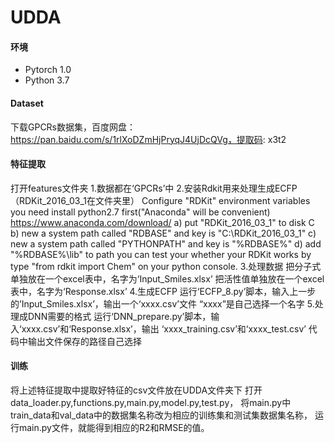 # UDDA
#### 环境
- Pytorch 1.0
- Python 3.7


#### Dataset

下载GPCRs数据集，百度网盘：https://pan.baidu.com/s/1rlXoDZmHjPryqJ4UjDcQVg，提取码: x3t2 

#### 特征提取
打开features文件夹
1.数据都在‘GPCRs’中
2.安装Rdkit用来处理生成ECFP（RDKit_2016_03_1在文件夹里）
Configure "RDKit" environment variables you need install python2.7 first("Anaconda" will be convenient) https://www.anaconda.com/download/ a) put "RDKit_2016_03_1" to disk C b) new a system path called "RDBASE" and key is "C:\RDKit_2016_03_1" c) new a system path called "PYTHONPATH" and key is "%RDBASE%" d) add "%RDBASE%\lib" to path you can test your whether your RDKit works by type "from rdkit import Chem" on your python console.
3.处理数据
把分子式单独放在一个excel表中，名字为‘Input_Smiles.xlsx’ 把活性值单独放在一个excel表中，名字为‘Response.xlsx’
4.生成ECFP
运行‘ECFP_8.py’脚本，输入上一步的’Input_Smiles.xlsx’，输出一个‘xxxx.csv’文件
“xxxx”是自己选择一个名字
5.处理成DNN需要的格式
运行‘DNN_prepare.py’脚本，输入‘xxxx.csv’和‘Response.xlsx’，输出 ‘xxxx_training.csv’和‘xxxx_test.csv’
代码中输出文件保存的路径自己选择

#### 训练
将上述特征提取中提取好特征的csv文件放在UDDA文件夹下
打开data_loader.py,functions.py,main.py,model.py,test.py，
将main.py中train_data和val_data中的数据集名称改为相应的训练集和测试集数据集名称，
运行main.py文件，就能得到相应的R2和RMSE的值。
